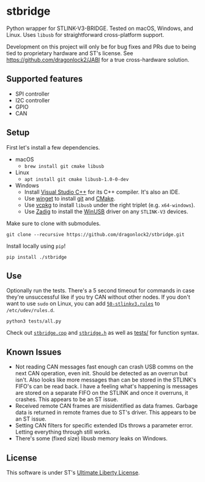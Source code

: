 # stbridge

Python wrapper for STLINK-V3-BRIDGE. Tested on macOS, Windows, and Linux. Uses `libusb` for straightforward cross-platform support.

Development on this project will only be for bug fixes and PRs due to being tied to proprietary hardware and ST's license. See https://github.com/dragonlock2/JABI for a true cross-hardware solution.

## Supported features
- SPI controller
- I2C controller
- GPIO
- CAN

## Setup

First let's install a few dependencies.

- macOS
    - `brew install git cmake libusb`
- Linux
    - `apt install git cmake libusb-1.0-0-dev`
- Windows
    - Install [Visual Studio C++](https://visualstudio.microsoft.com/vs/features/cplusplus/) for its C++ compiler. It's also an IDE.
    - Use [winget](https://docs.microsoft.com/en-us/windows/package-manager/winget/) to install [git](https://winget.run/pkg/Git/Git) and [CMake](https://winget.run/pkg/Kitware/CMake).
    - Use [vcpkg](https://github.com/microsoft/vcpkg) to install `libusb` under the right triplet (e.g. `x64-windows`).
    - Use [Zadig](https://zadig.akeo.ie) to install the [WinUSB](https://github.com/libusb/libusb/wiki/Windows#driver-installation) driver on any `STLINK-V3` devices.

Make sure to clone with submodules.

	git clone --recursive https://github.com/dragonlock2/stbridge.git

Install locally using `pip`!

	pip install ./stbridge

## Use

Optionally run the tests. There's a 5 second timeout for commands in case they're unsuccessful like if you try CAN without other nodes. If you don't want to use `sudo` on Linux, you can add [`50-stlinkv3.rules`](50-stlinkv3.rules) to `/etc/udev/rules.d`.

	python3 tests/all.py

Check out [`stbridge.cpp`](stbridge.cpp) and [`stbridge.h`](stbridge.h) as well as [tests/](tests/) for function syntax.

## Known Issues
- Not reading CAN messages fast enough can crash USB comms on the next CAN operation, even init. Should be detected as an overrun but isn't. Also looks like more messages than can be stored in the STLINK's FIFO's can be read back. I have a feeling what's happening is messages are stored on a separate FIFO on the STLINK and once it overruns, it crashes. This appears to be an ST issue.
- Received remote CAN frames are misidentified as data frames. Garbage data is returned in remote frames due to ST's driver. This appears to be an ST issue.
- Setting CAN filters for specific extended IDs throws a parameter error. Letting everything through still works.
- There's some (fixed size) libusb memory leaks on Windows.

## License
This software is under ST's [Ultimate Liberty License](https://www.st.com/content/ccc/resource/legal/legal_agreement/license_agreement/group0/87/0c/3d/ad/0a/ba/44/26/DM00216740/files/DM00216740.pdf/jcr:content/translations/en.DM00216740.pdf).
